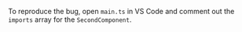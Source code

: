 To reproduce the bug, open `main.ts` in VS Code and comment out the `imports` array for the `SecondComponent`.
